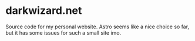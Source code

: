 # darkwizard.net

Source code for my personal website. Astro seems like a nice choice so far, but it has some issues for such a small site imo.
